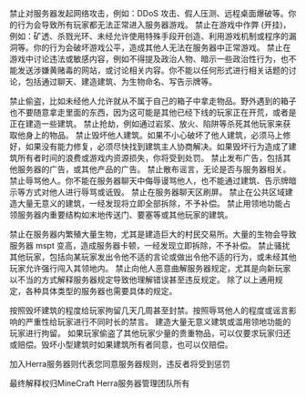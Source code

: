 禁止对服务器发起网络攻击，例如：DDoS 攻击、假人压测、远程桌面爆破等。你的行为会导致所有玩家都无法正常进入服务器游戏。
禁止在游戏中作弊 (开挂)，例如：矿透、杀戮光环、未经允许使用特殊手段开创造、利用游戏机制或程序的漏洞等。你的行为会破坏游戏公平，造成其他人无法在服务器中正常游戏。
禁止在游戏中讨论违法或敏感内容，例如不得提及政治人物、暗示一些政治性行为，也不能发送涉嫌黄赌毒的网站，或讨论相关内容。你不能以任何形式进行相关话题的讨论，包括通过聊天、建造建筑、为生物命名、写告示牌等。

禁止偷盗，比如未经他人允许就从不属于自己的箱子中拿走物品。野外遇到的箱子也不要随意拿走里面的东西，因为这可能是其他已经下线的玩家正在开荒，或者是正在建造一些建筑。
禁止抢劫，例如通过岩浆、放火、陷阱等杀死其他玩家来获取他身上的物品。
禁止毁坏他人建筑。如果不小心破坏了他人建筑，必须马上修好，如果没有能力修复，必须尽快找到建筑主人协商解决。如果毁坏行为造成了建筑所有者时间的浪费或游戏内资源损失，你将受到处罚。
禁止发布广告，包括其他服务器的广告，或其他产品的广告。
禁止散布谣言，无论是否与服务器相关。
禁止辱骂他人。你不能在服务器聊天中侮辱谩骂他人，也不能通过建筑、告示牌暗示等方式对他人进行辱骂或诋毁。
禁止在服务器聊天区刷屏。
禁止在公共区域建造大量无意义的建筑，一经发现将立即全部拆除，不予补偿。
禁止用领地功能占领服务器内重要结构如末地传送门、要塞等或其他玩家的建筑。

禁止在服务器内繁殖大量生物，尤其是建造巨大的村民交易所。大量的生物会导致服务器 mspt 变高，造成服务器卡顿，一经发现立即拆除，不予补偿。
禁止骚扰其他玩家，包括向某玩家发出令他不适的言论或做出令他不适的行为，或未经其他玩家允许强行闯入其领地内。
禁止向他人恶意曲解服务器规定，尤其是向新玩家以不当的方式解释服务器规定导致他理解错误甚至违反规定。 除了以上通用规定，各种具体类型的服务器也需要具体的规定。

按照毁坏建筑的程度给玩家拘留几天几周甚至封禁。按照辱骂他人的程度或谣言影响的严重性给玩家进行不同时长的禁言。
建造大量无意义建筑或滥用领地功能的玩家进行拘留。
如果玩家偷盗了其他玩家少量的贵重物品，可以仅要求玩家归还或赔偿。毁坏小型建筑时如果建筑所有者同意，也可以仅赔偿。

加入Herra服务器则代表您同意服务器规则，违反者将受到惩罚

最终解释权归MineCraft Herra服务器管理团队所有